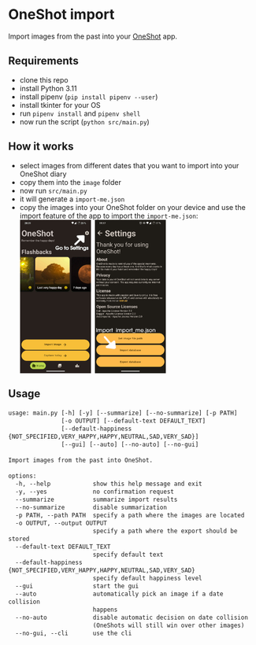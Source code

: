 # OneShot import

Import images from the past into your [OneShot](https://github.com/ptrLx/OneShot) app.

## Requirements

* clone this repo
* install Python 3.11
* install pipenv (`pip install pipenv --user`)
* install tkinter for your OS
* run `pipenv install` and `pipenv shell`
* now run the script (`python src/main.py`)

## How it works

* select images from different dates that you want to import into your OneShot diary
* copy them into the `image` folder
* now run `src/main.py`
* it will generate a `import-me.json`
* copy the images into your OneShot folder on your device and use the import feature of the app to import the `import-me.json`:
  <div style="display:flex;">
  <img alt="screenshot_1" src="assets/screenshot_1.jpg" width="30%">
  <img style="padding-left: 8px;" alt="screenshot_2" src="assets/screenshot_2.jpg" width="30%">
  </div>

## Usage

```
usage: main.py [-h] [-y] [--summarize] [--no-summarize] [-p PATH]
               [-o OUTPUT] [--default-text DEFAULT_TEXT]
               [--default-happiness {NOT_SPECIFIED,VERY_HAPPY,HAPPY,NEUTRAL,SAD,VERY_SAD}]
               [--gui] [--auto] [--no-auto] [--no-gui]

Import images from the past into OneShot.

options:
  -h, --help            show this help message and exit
  -y, --yes             no confirmation request
  --summarize           summarize import results
  --no-summarize        disable summarization
  -p PATH, --path PATH  specify a path where the images are located
  -o OUTPUT, --output OUTPUT
                        specify a path where the export should be stored
  --default-text DEFAULT_TEXT
                        specify default text
  --default-happiness {NOT_SPECIFIED,VERY_HAPPY,HAPPY,NEUTRAL,SAD,VERY_SAD}
                        specify default happiness level
  --gui                 start the gui
  --auto                automatically pick an image if a date collision
                        happens
  --no-auto             disable automatic decision on date collision
                        (OneShots will still win over other images)
  --no-gui, --cli       use the cli
```

